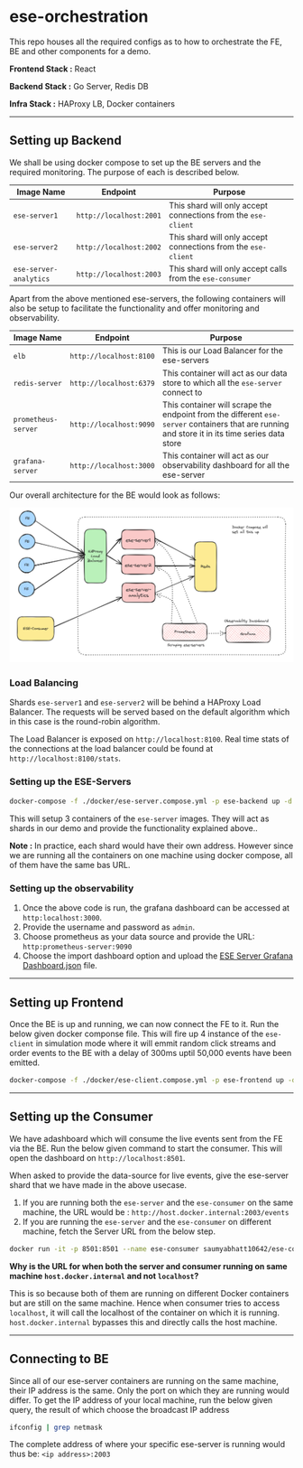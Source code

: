 # ese-orchestration

This repo houses all the required configs as to how to orchestrate the FE, BE and other components for a demo.

**Frontend Stack :** React

**Backend Stack :** Go Server, Redis DB

**Infra Stack :** HAProxy LB, Docker containers

---

## Setting up Backend

We shall be using docker compose to set up the BE servers and the required monitoring. The purpose of each is described below.

| Image Name             | Endpoint                | Purpose                                                       |
| ---------------------- | ----------------------- | ------------------------------------------------------------- |
| `ese-server1`          | `http://localhost:2001` | This shard will only accept connections from the `ese-client` |
| `ese-server2`          | `http://localhost:2002` | This shard will only accept connections from the `ese-client` |
| `ese-server-analytics` | `http://localhost:2003` | This shard will only accept calls from the `ese-consumer`     |

Apart from the above mentioned ese-servers, the following containers will also be setup to facilitate the functionality and offer monitoring and observability.

| Image Name          | Endpoint                | Purpose                                                                                                                                        |
| ------------------- | ----------------------- | ---------------------------------------------------------------------------------------------------------------------------------------------- |
| `elb`               | `http://localhost:8100` | This is our Load Balancer for the ese-servers                                                                                                  |
| `redis-server`      | `http://localhost:6379` | This container will act as our data store to which all the `ese-server` connect to                                                             |
| `prometheus-server` | `http://localhost:9090` | This container will scrape the endpoint from the different `ese-server` containers that are running and store it in its time series data store |
| `grafana-server`    | `http://localhost:3000` | This container will act as our observability dashboard for all the ese-server                                                                  |

Our overall architecture for the BE would look as follows:

![ESE Servers docker compose overview](./images/ese-servers-dc.png)

### Load Balancing

Shards `ese-server1` and `ese-server2` will be behind a HAProxy Load Balancer. The requests will be served based on the default algorithm which in this case is the round-robin algorithm.

The Load Balancer is exposed on `http://localhost:8100`. Real time stats of the connections at the load balancer could be found at `http://localhost:8100/stats`.

### Setting up the ESE-Servers

```bash
docker-compose -f ./docker/ese-server.compose.yml -p ese-backend up -d
```

This will setup 3 containers of the `ese-server` images. They will act as shards in our demo and provide the functionality explained above..

**Note :** In practice, each shard would have their own address. However since we are running all the containers on one machine using docker compose, all of them have the same bas URL.

### Setting up the observability

1. Once the above code is run, the grafana dashboard can be accessed at `http:localhost:3000`.
2. Provide the username and password as `admin`.
3. Choose prometheus as your data source and provide the URL: `http:prometheus-server:9090`
4. Choose the import dashboard option and upload the [ESE Server Grafana Dashboard.json](./observability/ESE%20Server%20Grafana%20Dashboard.json) file.

---

## Setting up Frontend

Once the BE is up and running, we can now connect the FE to it. Run the below given docker componse file. This will fire up 4 instance of the `ese-client` in simulation mode where it will emmit random click streams and order events to the BE with a delay of 300ms uptil 50,000 events have been emitted.

```bash
docker-compose -f ./docker/ese-client.compose.yml -p ese-frontend up -d
```

---

## Setting up the Consumer

We have adashboard which will consume the live events sent from the FE via the BE. Run the below given command to start the consumer. This will open the dashboard on `http://localhost:8501`.

When asked to provide the data-source for live events, give the ese-server shard that we have made in the above usecase.

1. If you are running both the `ese-server` and the `ese-consumer` on the same machine, the URL would be : `http://host.docker.internal:2003/events`
2. If you are running the `ese-server` and the `ese-consumer` on different machine, fetch the Server URL from the below step.

```bash
docker run -it -p 8501:8501 --name ese-consumer saumyabhatt10642/ese-consumer
```

**Why is the URL for when both the server and consumer running on same machine `host.docker.internal` and not `localhost`?**

This is so because both of them are running on different Docker containers but are still on the same machine. Hence when consumer tries to access `localhost`, it will call the localhost of the container on which it is running. `host.docker.internal` bypasses this and directly calls the host machine.

---

## Connecting to BE

Since all of our ese-server containers are running on the same machine, their IP address is the same. Only the port on which they are running would differ. To get the IP address of your local machine, run the below given query, the result of which choose the broadcast IP address

```bash
ifconfig | grep netmask
```

The complete address of where your specific ese-server is running would thus be: `<ip address>:2003`
